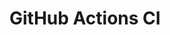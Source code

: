 # GitHub Actions CI





































































































































































































































































































































































































































































































































































































































































































































































































































































































































































































































































































































































































































































































































































































































































































































































































































































































































































































































































































































































































































































































































































































































































































































































































































































































































































































































































































































































































































































































































































































































































































